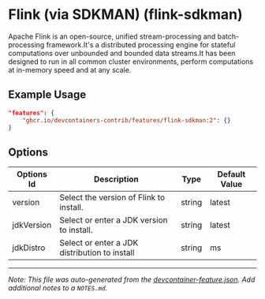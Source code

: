 

# Flink (via SDKMAN) (flink-sdkman)

Apache Flink is an open-source, unified stream-processing and batch-processing
framework.It's a distributed processing engine for stateful computations over
unbounded and bounded data streams.It has been designed to run in all common
cluster environments, perform computations at in-memory speed and at any scale.

## Example Usage

```json
"features": {
    "ghcr.io/devcontainers-contrib/features/flink-sdkman:2": {}
}
```

## Options

| Options Id | Description | Type | Default Value |
|-----|-----|-----|-----|
| version | Select the version of Flink to install. | string | latest |
| jdkVersion | Select or enter a JDK version to install. | string | latest |
| jdkDistro | Select or enter a JDK distribution to install | string | ms |



---

_Note: This file was auto-generated from the [devcontainer-feature.json](https://github.com/devcontainers-contrib/features/blob/main/src/flink-sdkman/devcontainer-feature.json).  Add additional notes to a `NOTES.md`._
